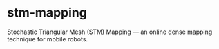 # stm-mapping
Stochastic Triangular Mesh (STM) Mapping — an online dense mapping technique for mobile robots.
